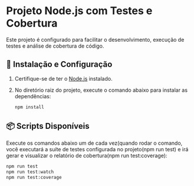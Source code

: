 # Projeto Node.js com Testes e Cobertura

Este projeto é configurado para facilitar o desenvolvimento, execução de testes e análise de cobertura de código.

## 🚀 Instalação e Configuração

1. Certifique-se de ter o [Node.js](https://nodejs.org/) instalado.
2. No diretório raiz do projeto, execute o comando abaixo para instalar as dependências:

   ```bash
   npm install
## 📦 Scripts Disponíveis

Execute os comandos abaixo um de cada vez(quando rodar o comando, você executará a suíte de testes configurada no projeto(npm run test) e irá gerar e visualizar o relatório de cobertura(npm run test:coverage):
   ```bash
   npm run test
   npm run test:watch
   npm run test:coverage

